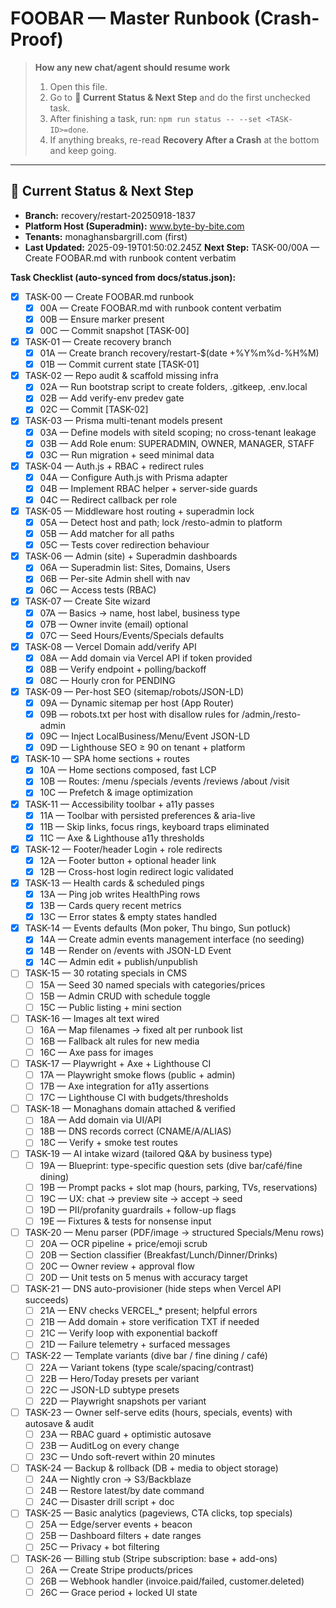 # FOOBAR — Master Runbook (Crash-Proof)

> **How any new chat/agent should resume work**
> 1) Open this file.
> 2) Go to **📍 Current Status & Next Step** and do the first unchecked task.
> 3) After finishing a task, run: `npm run status -- --set <TASK-ID>=done`.
> 4) If anything breaks, re-read **Recovery After a Crash** at the bottom and keep going.

---

## 📍 Current Status & Next Step
- **Branch:** recovery/restart-20250918-1837
- **Platform Host (Superadmin):** www.byte-by-bite.com
- **Tenants:** monaghansbargrill.com (first)
- **Last Updated:** 2025-09-19T01:50:02.245Z
**Next Step:** TASK-00/00A — Create FOOBAR.md with runbook content verbatim

**Task Checklist (auto-synced from docs/status.json):**
<!-- TASKS-LIST:DO-NOT-EDIT-MANUALLY -->
- [x] TASK-00 — Create FOOBAR.md runbook
  - [x] 00A — Create FOOBAR.md with runbook content verbatim
  - [x] 00B — Ensure marker <!-- TASKS-LIST:DO-NOT-EDIT-MANUALLY --> present
  - [x] 00C — Commit snapshot [TASK-00]
- [x] TASK-01 — Create recovery branch
  - [x] 01A — Create branch recovery/restart-$(date +%Y%m%d-%H%M)
  - [x] 01B — Commit current state [TASK-01]
- [x] TASK-02 — Repo audit & scaffold missing infra
  - [x] 02A — Run bootstrap script to create folders, .gitkeep, .env.local
  - [x] 02B — Add verify-env predev gate
  - [x] 02C — Commit [TASK-02]
- [x] TASK-03 — Prisma multi-tenant models present
  - [x] 03A — Define models with siteId scoping; no cross-tenant leakage
  - [x] 03B — Add Role enum: SUPERADMIN, OWNER, MANAGER, STAFF
  - [x] 03C — Run migration + seed minimal data
- [x] TASK-04 — Auth.js + RBAC + redirect rules
  - [x] 04A — Configure Auth.js with Prisma adapter
  - [x] 04B — Implement RBAC helper + server-side guards
  - [x] 04C — Redirect callback per role
- [x] TASK-05 — Middleware host routing + superadmin lock
  - [x] 05A — Detect host and path; lock /resto-admin to platform
  - [x] 05B — Add matcher for all paths
  - [x] 05C — Tests cover redirection behaviour
- [x] TASK-06 — Admin (site) + Superadmin dashboards
  - [x] 06A — Superadmin list: Sites, Domains, Users
  - [x] 06B — Per-site Admin shell with nav
  - [x] 06C — Access tests (RBAC)
- [x] TASK-07 — Create Site wizard
  - [x] 07A — Basics → name, host label, business type
  - [x] 07B — Owner invite (email) optional
  - [x] 07C — Seed Hours/Events/Specials defaults
- [x] TASK-08 — Vercel Domain add/verify API
  - [x] 08A — Add domain via Vercel API if token provided
  - [x] 08B — Verify endpoint + polling/backoff
  - [x] 08C — Hourly cron for PENDING
- [x] TASK-09 — Per-host SEO (sitemap/robots/JSON-LD)
  - [x] 09A — Dynamic sitemap per host (App Router)
  - [x] 09B — robots.txt per host with disallow rules for /admin,/resto-admin
  - [x] 09C — Inject LocalBusiness/Menu/Event JSON-LD
  - [x] 09D — Lighthouse SEO ≥ 90 on tenant + platform
- [x] TASK-10 — SPA home sections + routes
  - [x] 10A — Home sections composed, fast LCP
  - [x] 10B — Routes: /menu /specials /events /reviews /about /visit
  - [x] 10C — Prefetch & image optimization
- [x] TASK-11 — Accessibility toolbar + a11y passes
  - [x] 11A — Toolbar with persisted preferences & aria-live
  - [x] 11B — Skip links, focus rings, keyboard traps eliminated
  - [x] 11C — Axe & Lighthouse a11y thresholds
- [x] TASK-12 — Footer/header Login + role redirects
  - [x] 12A — Footer button + optional header link
  - [x] 12B — Cross-host login redirect logic validated
- [x] TASK-13 — Health cards & scheduled pings
  - [x] 13A — Ping job writes HealthPing rows
  - [x] 13B — Cards query recent metrics
  - [x] 13C — Error states & empty states handled
- [x] TASK-14 — Events defaults (Mon poker, Thu bingo, Sun potluck)
  - [x] 14A — Create admin events management interface (no seeding)
  - [x] 14B — Render on /events with JSON-LD Event
  - [x] 14C — Admin edit + publish/unpublish
- [ ] TASK-15 — 30 rotating specials in CMS
  - [ ] 15A — Seed 30 named specials with categories/prices
  - [ ] 15B — Admin CRUD with schedule toggle
  - [ ] 15C — Public listing + mini section
- [ ] TASK-16 — Images alt text wired
  - [ ] 16A — Map filenames → fixed alt per runbook list
  - [ ] 16B — Fallback alt rules for new media
  - [ ] 16C — Axe pass for images
- [ ] TASK-17 — Playwright + Axe + Lighthouse CI
  - [ ] 17A — Playwright smoke flows (public + admin)
  - [ ] 17B — Axe integration for a11y assertions
  - [ ] 17C — Lighthouse CI with budgets/thresholds
- [ ] TASK-18 — Monaghans domain attached & verified
  - [ ] 18A — Add domain via UI/API
  - [ ] 18B — DNS records correct (CNAME/A/ALIAS)
  - [ ] 18C — Verify + smoke test routes
- [ ] TASK-19 — AI intake wizard (tailored Q&A by business type)
  - [ ] 19A — Blueprint: type-specific question sets (dive bar/café/fine dining)
  - [ ] 19B — Prompt packs + slot map (hours, parking, TVs, reservations)
  - [ ] 19C — UX: chat → preview site → accept → seed
  - [ ] 19D — PII/profanity guardrails + follow-up flags
  - [ ] 19E — Fixtures & tests for nonsense input
- [ ] TASK-20 — Menu parser (PDF/image → structured Specials/Menu rows)
  - [ ] 20A — OCR pipeline + price/emoji scrub
  - [ ] 20B — Section classifier (Breakfast/Lunch/Dinner/Drinks)
  - [ ] 20C — Owner review + approval flow
  - [ ] 20D — Unit tests on 5 menus with accuracy target
- [ ] TASK-21 — DNS auto-provisioner (hide steps when Vercel API succeeds)
  - [ ] 21A — ENV checks VERCEL_* present; helpful errors
  - [ ] 21B — Add domain + store verification TXT if needed
  - [ ] 21C — Verify loop with exponential backoff
  - [ ] 21D — Failure telemetry + surfaced messages
- [ ] TASK-22 — Template variants (dive bar / fine dining / café)
  - [ ] 22A — Variant tokens (type scale/spacing/contrast)
  - [ ] 22B — Hero/Today presets per variant
  - [ ] 22C — JSON-LD subtype presets
  - [ ] 22D — Playwright snapshots per variant
- [ ] TASK-23 — Owner self-serve edits (hours, specials, events) with autosave & audit
  - [ ] 23A — RBAC guard + optimistic autosave
  - [ ] 23B — AuditLog on every change
  - [ ] 23C — Undo soft-revert within 20 minutes
- [ ] TASK-24 — Backup & rollback (DB + media to object storage)
  - [ ] 24A — Nightly cron → S3/Backblaze
  - [ ] 24B — Restore latest/by date command
  - [ ] 24C — Disaster drill script + doc
- [ ] TASK-25 — Basic analytics (pageviews, CTA clicks, top specials)
  - [ ] 25A — Edge/server events + beacon
  - [ ] 25B — Dashboard filters + date ranges
  - [ ] 25C — Privacy + bot filtering
- [ ] TASK-26 — Billing stub (Stripe subscription: base + add-ons)
  - [ ] 26A — Create Stripe products/prices
  - [ ] 26B — Webhook handler (invoice.paid/failed, customer.deleted)
  - [ ] 26C — Grace period + locked UI state
